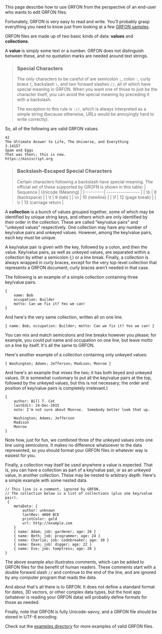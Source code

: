 This page describe how to use GRFON from the perspective of an end-user who wants to edit GRFON files.

Fortunately, GRFON is very easy to read and write.  You'll probably grasp everything you need to know just from looking at a few [GRFON samples](../examples/README.md).

GRFON files are made up of two basic kinds of data: **values** and **collections**.

A **value** is simply some text or a number.  GRFON does not distinguish between these, and no quotation marks are needed around text strings.  

> ### Special Characters
> The only characters to be careful of are semicolon `;`, colon `:`, curly brace `{`, backslash `\`, and two forward slashes `//`, all of which have special meaning in GRFON.  When you want one of those to just be the character itself, you can avoid the special meaning by preceding it with a backslash.
>
> The exception to this rule is `://`, which is always interpreted as a simple string (because otherwise, URLs would be annoyingly hard to write correctly).


So, all of the following are valid GRFON values.

```
42
The Ultimate Answer to Life, The Universe, and Everything
3.14157
Spam and Eggs
That was then\; this is now.
https://miniscript.org
```

> ### Backslash-Escaped Special Characters
> Certain characters following a backslash have special meaning.  The official set of these supported by GROFN is shown in this table:
> | Sequence | Unicode (Meaning) |
> |----------| ----------------- |
> | \b | 8 (backspace) |
> | \t | 9 (tab) |
> | \n | 10 (newline) |
> | \f | 12 (page break) |
> | \r | 13 (carriage return |


A **collection** is a bunch of values grouped together, some of which may be identified by unique string keys, and others which are only identified by their order in the collection.  These are called "key/value pairs" and "unkeyed values" respectively.  One collection may have any number of key/value pairs and unkeyed values.  However, among the key/value pairs, each key must be unique.

A key/value pair is given with the key, followed by a colon, and then the value.  Key/value pairs, as well as unkeyed values, are separated within a collection by either a semicolon (;) or a line break.  Finally, a collection is always wrapped in curly braces, except for the very top-level collection that represents a GRFON document; curly braces aren't needed in that case.

The following is an example of a simple collection containing three key/value pairs.

```
{
    name: Bob
    occupation: Builder
    motto: Can we fix it? Yes we can!
}
```

And here's the very same collection, written all on one line.

```
{ name: Bob; occupation: Builder; motto: Can we fix it? Yes we can! }
```

You can mix and match semicolons and line breaks however you please; for example, you could put name and occupation on one line, but leave motto on a line by itself.  It's all the same to GRFON.

Here's another example of a collection containing only unkeyed values:

```
{ Washington; Adams; Jefferson; Madison; Monroe }
```

And here's an example that mixes the two; it has both keyed and unkeyed values.  (It is somewhat customary to put all the key/value pairs at the top, followed by the unkeyed values, but this is not necessary; the order and position of key/value pairs is completely irrelevant.)

```
{
    author: Bill T. Cat
    lastEdit: 24-Dec-2015
    note: I'm not sure about Monroe.  Somebody better look that up.

    Washington; Adams; Jefferson
    Madison
    Monroe
}
```

Note how, just for fun, we combined three of the unkeyed values onto one line using semicolons.  It makes no difference whatsoever to the data represented, so you should format your GRFON files in whatever way is easiest for you.

Finally, a collection may itself be used anywhere a value is expected.  That is, you can have a collection as part of a key/value pair, or as an unkeyed value, in another collection.  These may be nested to arbitrary depth.  Here's a simple example with some nested data.

```
// This line is a comment, ignored by GRFON.
// The collection below is a list of collections (plus one key/value pair).
 {
    metaData: {
        author: unknown
        lastRev: 4000 BCE
        printColor: gold
        url: http://example.com
    }
    { name: Adam; job: gardener; age: 26 }
    { name: Beth; job: programmer; age: 24 }
    { name: Charlie; job: codebreaker; age: 30 }
    { name: Dave; job: digger; age: 22 }
    { name: Eve; job: temptress; age: 26 }
}
```

The above example also illustrates comments, which can be added to GRFON files for the benefit of human readers.  These comments start with a double forward slash `//` and continue to the end of the line, and are ignored by any computer program that reads the data.

And about that's all there is to GRFON.  It does not define a standard format for dates, 3D vectors, or other complex data types, but the host app (whatever is reading your GRFON data) will probably define formats for those as needed.

Finally, note that GRFON is fully Unicode-savvy, and a GRFON file should be stored in UTF-8 encoding.

Check out the [examples directory](../examples/README.md) for more examples of valid GRFON files.
